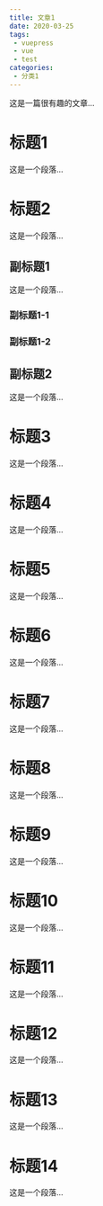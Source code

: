 ```yaml
---
title: 文章1
date: 2020-03-25
tags: 
 - vuepress
 - vue
 - test
categories:
 - 分类1
---
```


这是一篇很有趣的文章...

<!-- more -->

# 标题1

这是一个段落...

# 标题2

这是一个段落...

## 副标题1

这是一个段落...

### 副标题1-1

### 副标题1-2

## 副标题2

这是一个段落...

# 标题3

这是一个段落...

# 标题4

这是一个段落...

# 标题5

这是一个段落...

# 标题6

这是一个段落...

# 标题7

这是一个段落...

# 标题8

这是一个段落...


# 标题9

这是一个段落...

# 标题10

这是一个段落...


# 标题11

这是一个段落...

# 标题12

这是一个段落...


# 标题13

这是一个段落...

# 标题14

这是一个段落...